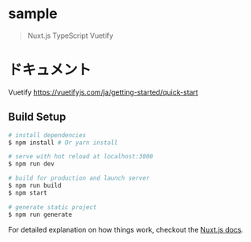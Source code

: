 # sample

> Nuxt.js TypeScript Vuetify 

# ドキュメント
Vuetify
https://vuetifyjs.com/ja/getting-started/quick-start


## Build Setup

``` bash
# install dependencies
$ npm install # Or yarn install

# serve with hot reload at localhost:3000
$ npm run dev

# build for production and launch server
$ npm run build
$ npm start

# generate static project
$ npm run generate
```

For detailed explanation on how things work, checkout the [Nuxt.js docs](https://github.com/nuxt/nuxt.js).
